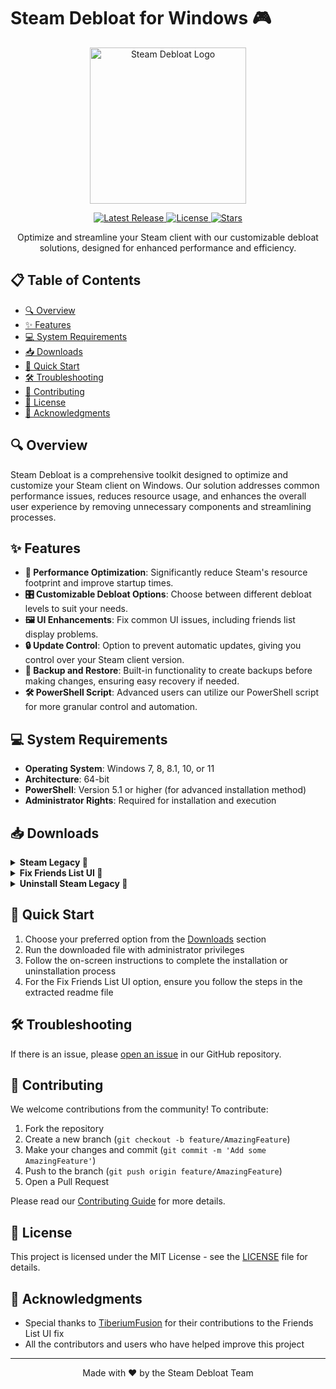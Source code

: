 # Steam Debloat for Windows 🎮

<p align="center">
  <img src="https://raw.githubusercontent.com/mtytyx/Steam-Debloat/main/assets/logo.webp" alt="Steam Debloat Logo" width="250"/>
</p>

<p align="center">
  <a href="https://github.com/mtytyx/Steam-Debloat/releases/latest">
    <img src="https://img.shields.io/github/v/release/mtytyx/Steam-Debloat?style=for-the-badge&logo=github&logoColor=white&labelColor=1F2937&color=4B5563" alt="Latest Release">
  </a>
  <a href="https://github.com/mtytyx/Steam-Debloat/blob/main/LICENSE">
    <img src="https://img.shields.io/github/license/mtytyx/Steam-Debloat?style=for-the-badge&logo=opensourceinitiative&logoColor=white&labelColor=1F2937&color=4B5563" alt="License">
  </a>
  <a href="https://github.com/mtytyx/Steam-Debloat/stargazers">
    <img src="https://img.shields.io/github/stars/mtytyx/Steam-Debloat?style=for-the-badge&logo=starship&logoColor=white&labelColor=1F2937&color=4B5563" alt="Stars">
  </a>
</p>

<p align="center">
  Optimize and streamline your Steam client with our customizable debloat solutions, designed for enhanced performance and efficiency.
</p>

## 📋 Table of Contents

- [🔍 Overview](#-overview)
- [✨ Features](#-features)
- [💻 System Requirements](#-system-requirements)
- [📥 Downloads](#-downloads)
- [🚀 Quick Start](#-quick-start)
- [🛠️ Troubleshooting](#️-troubleshooting)
- [🤝 Contributing](#-contributing)
- [📄 License](#-license)
- [🙏 Acknowledgments](#-acknowledgments)

## 🔍 Overview

Steam Debloat is a comprehensive toolkit designed to optimize and customize your Steam client on Windows. Our solution addresses common performance issues, reduces resource usage, and enhances the overall user experience by removing unnecessary components and streamlining processes.

## ✨ Features

- **🚀 Performance Optimization**: Significantly reduce Steam's resource footprint and improve startup times.
- **🎛️ Customizable Debloat Options**: Choose between different debloat levels to suit your needs.
- **🖼️ UI Enhancements**: Fix common UI issues, including friends list display problems.
- **🔒 Update Control**: Option to prevent automatic updates, giving you control over your Steam client version.
- **💾 Backup and Restore**: Built-in functionality to create backups before making changes, ensuring easy recovery if needed.
- **🛠️ PowerShell Script**: Advanced users can utilize our PowerShell script for more granular control and automation.

## 💻 System Requirements

- **Operating System**: Windows 7, 8, 8.1, 10, or 11
- **Architecture**: 64-bit
- **PowerShell**: Version 5.1 or higher (for advanced installation method)
- **Administrator Rights**: Required for installation and execution

## 📥 Downloads

<details>
  <summary><b>Steam Legacy 🌟</b></summary>

  This version offers a balanced optimization approach aimed at improving Steam's performance by reducing unnecessary background processes and components, while preserving essential functionality.

  ### Features:
  - ⚡ Optimizes startup times and reduces resource usage
  - 🧹 Removes non-essential components to enhance performance

  ### Pros and Cons:
  ✅ Significant performance improvement with reduced system load
  ✅ Minimal impact on core Steam functionality
  ✅ Less frequent user prompts during installation
  
  ❌ May not remove all bloatware
  ❌ Possible residual components that could still affect performance

  ### Installation:
  1. **Download** the [Installer.bat](https://github.com/mtytyx/Steam-Debloat/releases/download/v2.2/Installer.bat)
  2. **Run** the installer as an administrator
  3. **Advanced Method** (PowerShell):
     ```powershell
     iex "& { $(iwr -useb 'https://raw.githubusercontent.com/mtytyx/Steam-Debloat/main/script/app.ps1') }"
     ```
</details>

<details>
  <summary><b>Fix Friends List UI 👥</b></summary>

  This option resolves issues with the Steam friends list UI, improving display and functionality.

  ### Steps:
  1. Download [QuickPatcher_Patch.zip](https://github.com/TiberiumFusion/FixedSteamFriendsUI/releases)
  2. Extract the contents to a folder on your PC
  3. Run `FixedSteamFriendsUI.exe`
  4. Click the **Install Patch** button
</details>

<details>
  <summary><b>Uninstall Steam Legacy 🔄</b></summary>

  Use this method to force Steam to update to the latest version and revert any changes made by the debloat process.

  ### Steps:
  1. Download [Uninstall Steam Legacy](https://github.com/mtytyx/Steam-Debloat/releases/download/v2.2/Uninstall-Steam-Legacy.bat)
  2. Run the file as an administrator
  3. Follow the on-screen instructions to complete the process
</details>

## 🚀 Quick Start

1. Choose your preferred option from the [Downloads](#-downloads) section
2. Run the downloaded file with administrator privileges
3. Follow the on-screen instructions to complete the installation or uninstallation process
4. For the Fix Friends List UI option, ensure you follow the steps in the extracted readme file

## 🛠️ Troubleshooting

 If there is an issue, please [open an issue](https://github.com/mtytyx/Steam-Debloat/issues/new) in our GitHub repository.

## 🤝 Contributing

We welcome contributions from the community! To contribute:

1. Fork the repository
2. Create a new branch (`git checkout -b feature/AmazingFeature`)
3. Make your changes and commit (`git commit -m 'Add some AmazingFeature'`)
4. Push to the branch (`git push origin feature/AmazingFeature`)
5. Open a Pull Request

Please read our [Contributing Guide](https://github.com/mtytyx/Steam-Debloat/blob/main/CONTRIBUTING.md) for more details.

## 📄 License

This project is licensed under the MIT License - see the [LICENSE](https://github.com/mtytyx/Steam-Debloat/blob/main/LICENSE) file for details.

## 🙏 Acknowledgments

- Special thanks to [TiberiumFusion](https://github.com/TiberiumFusion) for their contributions to the Friends List UI fix
- All the contributors and users who have helped improve this project

---

<p align="center">
  Made with ❤️ by the Steam Debloat Team
</p>

